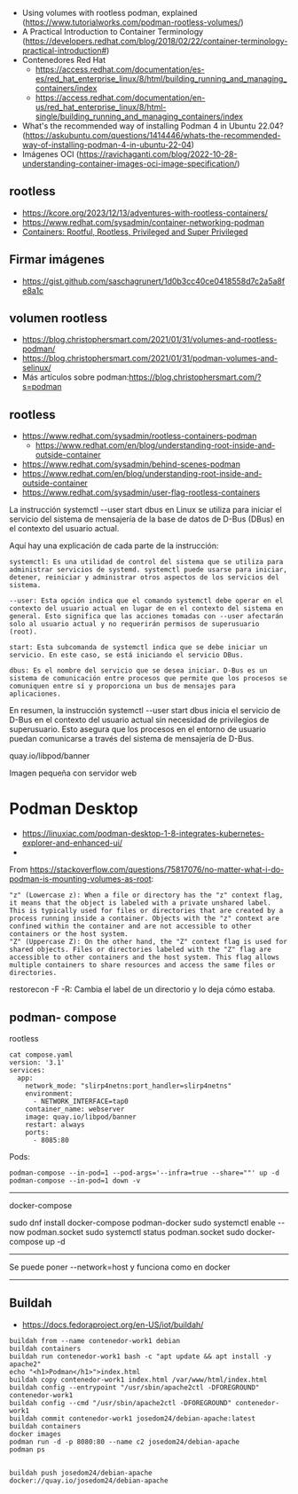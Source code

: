 * Using volumes with rootless podman, explained (https://www.tutorialworks.com/podman-rootless-volumes/)
* A Practical Introduction to Container Terminology (https://developers.redhat.com/blog/2018/02/22/container-terminology-practical-introduction#)
* Contenedores Red Hat 
    * https://access.redhat.com/documentation/es-es/red_hat_enterprise_linux/8/html/building_running_and_managing_containers/index
    * https://access.redhat.com/documentation/en-us/red_hat_enterprise_linux/8/html-single/building_running_and_managing_containers/index
* What's the recommended way of installing Podman 4 in Ubuntu 22.04? (https://askubuntu.com/questions/1414446/whats-the-recommended-way-of-installing-podman-4-in-ubuntu-22-04)
* Imágenes OCI (https://ravichaganti.com/blog/2022-10-28-understanding-container-images-oci-image-specification/)

## rootless
* https://kcore.org/2023/12/13/adventures-with-rootless-containers/
* https://www.redhat.com/sysadmin/container-networking-podman
* [Containers: Rootful, Rootless, Privileged and Super Privileged](https://infosecadalid.com/2021/08/30/containers-rootful-rootless-privileged-and-super-privileged/)
## Firmar imágenes

* https://gist.github.com/saschagrunert/1d0b3cc40ce0418558d7c2a5a8fe8a1c

## volumen rootless

* https://blog.christophersmart.com/2021/01/31/volumes-and-rootless-podman/
* https://blog.christophersmart.com/2021/01/31/podman-volumes-and-selinux/
* Más artículos sobre podman:https://blog.christophersmart.com/?s=podman

## rootless

* https://www.redhat.com/sysadmin/rootless-containers-podman
    * https://www.redhat.com/en/blog/understanding-root-inside-and-outside-container
* https://www.redhat.com/sysadmin/behind-scenes-podman
* https://www.redhat.com/en/blog/understanding-root-inside-and-outside-container
* https://www.redhat.com/sysadmin/user-flag-rootless-containers

La instrucción systemctl --user start dbus en Linux se utiliza para iniciar el servicio del sistema de mensajería de la base de datos de D-Bus (DBus) en el contexto del usuario actual.

Aquí hay una explicación de cada parte de la instrucción:

    systemctl: Es una utilidad de control del sistema que se utiliza para administrar servicios de systemd. systemctl puede usarse para iniciar, detener, reiniciar y administrar otros aspectos de los servicios del sistema.

    --user: Esta opción indica que el comando systemctl debe operar en el contexto del usuario actual en lugar de en el contexto del sistema en general. Esto significa que las acciones tomadas con --user afectarán solo al usuario actual y no requerirán permisos de superusuario (root).

    start: Esta subcomanda de systemctl indica que se debe iniciar un servicio. En este caso, se está iniciando el servicio DBus.

    dbus: Es el nombre del servicio que se desea iniciar. D-Bus es un sistema de comunicación entre procesos que permite que los procesos se comuniquen entre sí y proporciona un bus de mensajes para aplicaciones.

En resumen, la instrucción systemctl --user start dbus inicia el servicio de D-Bus en el contexto del usuario actual sin necesidad de privilegios de superusuario. Esto asegura que los procesos en el entorno de usuario puedan comunicarse a través del sistema de mensajería de D-Bus.



quay.io/libpod/banner 

Imagen pequeña con servidor web


# Podman Desktop

* https://linuxiac.com/podman-desktop-1-8-integrates-kubernetes-explorer-and-enhanced-ui/
* 



From https://stackoverflow.com/questions/75817076/no-matter-what-i-do-podman-is-mounting-volumes-as-root:


    "z" (Lowercase z): When a file or directory has the "z" context flag, it means that the object is labeled with a private unshared label. This is typically used for files or directories that are created by a process running inside a container. Objects with the "z" context are confined within the container and are not accessible to other containers or the host system.
    "Z" (Uppercase Z): On the other hand, the "Z" context flag is used for shared objects. Files or directories labeled with the "Z" flag are accessible to other containers and the host system. This flag allows multiple containers to share resources and access the same files or directories.


restorecon -F -R: Cambia el label de un directorio y lo deja cómo estaba.

## podman- compose

rootless

```
cat compose.yaml 
version: '3.1'
services:
  app:
    network_mode: "slirp4netns:port_handler=slirp4netns"
    environment:
      - NETWORK_INTERFACE=tap0
    container_name: webserver
    image: quay.io/libpod/banner
    restart: always
    ports:
      - 8085:80
```

Pods:

```
podman-compose --in-pod=1 --pod-args='--infra=true --share=""' up -d
podman-compose --in-pod=1 down -v
```

---

docker-compose

sudo dnf install docker-compose  podman-docker
sudo systemctl enable --now podman.socket
sudo systemctl status podman.socket
sudo docker-compose up -d

---

Se puede poner --network=host y funciona como en docker

---

## Buildah 

* https://docs.fedoraproject.org/en-US/iot/buildah/

```
buildah from --name contenedor-work1 debian
buildah containers
buildah run contenedor-work1 bash -c "apt update && apt install -y apache2"
echo "<h1>Podman</h1>">index.html
buildah copy contenedor-work1 index.html /var/www/html/index.html
buildah config --entrypoint "/usr/sbin/apache2ctl -DFOREGROUND" contenedor-work1
buildah config --cmd "/usr/sbin/apache2ctl -DFOREGROUND" contenedor-work1
buildah commit contenedor-work1 josedom24/debian-apache:latest
buildah containers
docker images
podman run -d -p 8080:80 --name c2 josedom24/debian-apache
podman ps


buildah push josedom24/debian-apache docker://quay.io/josedom24/debian-apache
```